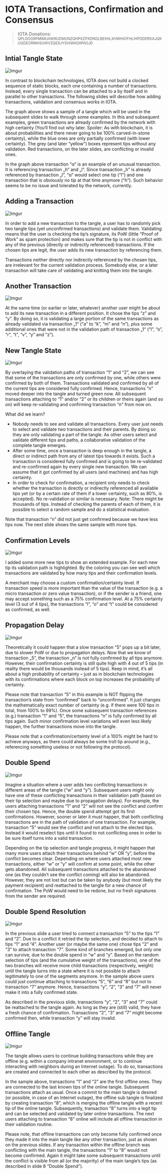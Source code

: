 # IOTA Transactions, Confirmation and Consensus

>IOTA Donations: <sup>QPLGOG9PMIMUAW9UDMUNZQHPXZPXDNGLBEIHILXHWHIOFHLIHPDDERXAJQKUQDEORMHSUWVZQE9JYSHIWADIIPAOJD</sup>



## Intial Tangle State

![Imgur](https://i.imgur.com/nJEE6Gp.png)

In contrast to blockchain technologies, IOTA does not build a clocked sequence of static blocks, each one containing a number of transactions. Instead, every single transaction can be attached to a by itself and in parallel to other transactions. The following slides will describe how adding transactions, validation and consensus works in IOTA.

The graph above shows a sample of a tangle which will be used in the subsequent slides to walk through some examples. In this and subsequent examples, green transactions are already confirmed by the network with high certainty (You‘ll find out why later. Spoiler: As with blockchain, it is about probabilities and there never going to be 100% carved-in-stone certainty), while the blue ones are only partially confirmed (with lower certainty). The grey (and later “yellow”) boxes represent tips without any validation. Red transactions, on the later slides, are conflicting or invalid ones.

In the graph above transaction “α“ is an example of an unusual transaction. It is referencing transaction „h“ and „l“. Since transaction „h“ is already referenced by transaction „l“, “α“ would select one tip (“l”) and one transaction that is obviously no tip at that time anymore (“h”). Such behavior seems to be no issue and tolerated by the network, currently.



## Adding a Transaction

![Imgur](https://i.imgur.com/jnl4F7n.png)

In order to add a new transaction to the tangle, a user has to randomly pick two tangle tips (yet unconfirmed transactions) and validate them. Validating means that the user is checking the tip‘s signature, its PoW (little “Proof of Work” as spam protection) and makes sure that the tip is not in conflict with any of the previous (directly or indirectly referenced) transactions. If the chosen tips are legit, the user adds its new transaction by referencing them.

Transactions neither directly nor indirectly referenced by the chosen tips, are irrelevant for the current validation process. Somebody else, or a later transaction will take care of validating and knitting them into the tangle.

## Another Transaction

![Imgur](https://i.imgur.com/9cLQIS5.png)

At the same time (or earlier or later, whatever) another user might be about to add its new transaction in a different position. It chose the tips “z” and “y”. By doing so, it is validating a large portion of the same transactions as already validated via transaction „1“ (“a” to “k”, “m” and “n”), plus some additional ones that were not in the validation path of transaction „1“ (“l”, “o”, “r”, “t”, “v”, “y” and “z”).



## New Tangle State

![Imgur](https://i.imgur.com/0VrE8BE.png)

By overlaying the validation paths of transaction “1” and “2”, we can see that some of the transactions are only confirmed by one, while others were confirmed by both of them. Transactions validated and confirmed by all of the current tips are considered fully confirmed. Hence, transactions “n” moved deeper into the tangle and turned green now. All subsequent transactions attaching to “1” and/or “2” or its children or theirs again (and so on) will keep re-validating and confirming transaction “n” from now on.

What did we learn?
- Nobody needs to see and validate all transactions. Every user just needs to select and validate two transactions and their parents. By doing so they are only validating a part of the tangle. As other users select and validate different tips and paths, a collaborative validation of the complete tangle emerges. 
- After some time, once a transaction is deep enough in the tangle, a direct or indirect path from any of latest tips towards it exists. Such a transaction is considered fully confirmed and is going to be re-validated and re-confirmed again by every single new transaction.  We can assume that it got confirmed by all users (and machines) and has high certainty.
- In order to check for confirmation, a recipient only needs to check whether the transaction is directly or indirectly referenced all available tips yet (or by a certain rate of them if a lower certainty, such as 80%, is accepted). No re-validation or similar is necessary. Note: There might be thousands of tips. Instead of checking the parents of each of them, it is possible to select a random sample and do a statistical evaluation.

Note that transaction “n” did not just get confirmed because we have less tips now. The next slide shows the same sample with more tips.



## Confirmation Levels

![Imgur](https://i.imgur.com/s1oERZN.png)

I added some more new tips to show an extended example. For each new tip its validation path is highlighted. By the coloring you can see well which transactions are validated by how many tips and their confirmation levels.

A merchant may choose a custom confirmation/certainty level. If transaction speed is more important than the value of the transaction (e.g. a micro transaction or zero value transaction), or if the sender is a friend, one may accept something such as a 75% confirmation level. At a 75% certainty level (3 out of 4 tips), the transactions “l”, “o” and “t” could be considered as confirmed, as well.



## Propagation Delay

![Imgur](https://i.imgur.com/QLPpmKA.png)

Theoretically it could happen that a slow transaction “5” pops up a bit later, due to slower PoW or due to propagation delays. Now that we know of transaction „5“, the transaction „n“ is not fully confirmed by all tips anymore. However, their confirmation certainty is still quite high with 4 out of 5 tips (in reality there would be thousands instead of 5 tips). Keep in mind, it’s all about a high probability of certainty – just as in blockchain technologies with its confirmations where each block on top increases the probability of certainty. 

Please note that transaction “5” in this example is NOT flipping the transaction’s state from “confirmed” back to “unconfirmed”. It just changes the mathematically exact number of certainty (e.g. if there were 100 tips in total, from 100% to 99%). Once some subsequent transaction references (e.g.) transaction “1” and “5”, the transactions “n” is fully confirmed by all tips again. Such minor confirmation level variations will even less likely happen, the further transactions move into the tangle.

Please note that a confirmation/certainty level of a 100% might be hard to achieve anyways, as there could always be some troll tip around (e.g., referencing something useless or not following the protocol). 



## Double Spend

![Imgur](https://i.imgur.com/DUsFpSA.png)

Imagine a situation where a user adds two conflicting transactions in different areas of the tangle (“w” and “y”). Subsequent users might only have one of these conflicting transactions in their validation path (based on their tip selection and maybe due to propagation delays). For example, the users attaching transactions “1” and “2” will not see the conflict and confirm their chosen tips. Hence, the double spend attempt got its first confirmations. However, sooner or later it must happen, that both conflicting transactions are in the path of validation of one transaction. For example, transaction “5” would see the conflict and not attach to the elected tips. Instead it would reselect tips until it found to not conflicting ones in order to be sure itself turns into a valid transaction.

Depending on the tip selection and tangle progress, it might happen that many more users attach their transactions behind “w” OR “y”, before the conflict becomes clear. Depending on where users attached most new transactions, either “w” or “y” will confirm at some point, while the other gets abandoned. All subsequent transactions attached to the abandoned one (as they couldn’t see the conflict coming) will also be abandoned. However, they are not lost but can be taken by anybody (but most likely the payment recipient) and reattached to the tangle for a new chance of confirmation. The PoW would need to be redone, but no fresh signatures from the sender are required.



## Double Spend Resolution

![Imgur](https://i.imgur.com/pbOjVu1.png)

In the previous slide a user tried to connect a transaction “5” to the tips “1” and “2”. Due to a conflict it retried the tip selection, and decided to attach to tips “1” and “4”. Another user (or maybe the same one) chose tips “2” and “3” to attach transaction “7”.  Some kind of branches emerged, but only one can survive, due to the double spend in “w” and “y”. Based on the random selection of tips (and the cumulative weight of the transactions), one of the two branches will receive more child transactions (respectively, weight) until the tangle turns into a state where it is not possible to attach legitimately to one of the segments anymore. In the sample above users could just continue attaching to transactions “5”, “6” and “8” but not to transaction “7” anymore. Hence, transactions “y”, “2”, “3” and “7” will never make it into a fully confirmed state.

As described in the previous slide, transactions “y”, “2”, “3” and “7” could be reattached to the tangle again. As long as they are (still) valid, they have a fresh chance of confirmation. Transactions “2”, “3” and “7” might become confirmed then, while transaction “y” will stay invalid.



## Offline Tangle

![Imgur](https://i.imgur.com/C0zaub3.png)

The tangle allows users to continue building transactions while they are offline (e.g. within a company intranet environment, or to continue interacting with neighbors during an Internet outage). To do so, transactions are created and connected to each other as described by the protocol. 

In the sample above, transactions “1” and “2” are the first offline ones. They are connected to the last known tips of the online tangle. Subsequent transactions attach as usual. Once a commit to the main tangle is desired (or possible, in case of an Internet outage), the offline sub tangle is finalized by creating transaction “8”, which is merging the offline tangle with a recent tip of the online tangle. Subsequently, transaction “8” turns into a legit tip and can be selected and validated by later online transactions. The next users attaching to transaction “8” online will include all offline transaction in their validation routine.

Please note, that offline transactions can only become fully confirmed once they made it into the main tangle like any other transaction, just as shown on the previous slides. If any transaction within the offline branch was conflicting with the main tangle, the transactions “1” to “8” would not become confirmed. Again it might take some subsequent transactions until the conflict is visible from all (or the majority) of the main tangle’s tips (as described in slide 8 “Double Spend”).




